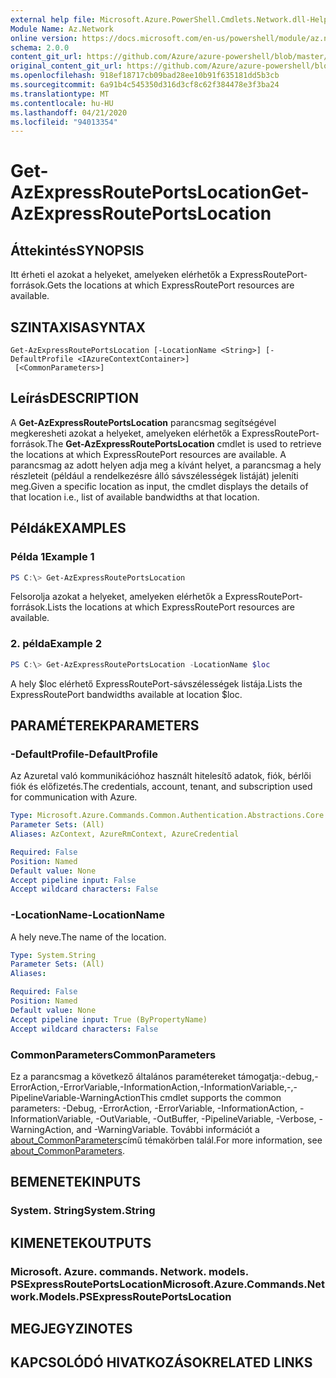 ```yaml
---
external help file: Microsoft.Azure.PowerShell.Cmdlets.Network.dll-Help.xml
Module Name: Az.Network
online version: https://docs.microsoft.com/en-us/powershell/module/az.network/get-azexpressrouteportslocation
schema: 2.0.0
content_git_url: https://github.com/Azure/azure-powershell/blob/master/src/Network/Network/help/Get-AzExpressRoutePortsLocation.md
original_content_git_url: https://github.com/Azure/azure-powershell/blob/master/src/Network/Network/help/Get-AzExpressRoutePortsLocation.md
ms.openlocfilehash: 918ef18717cb09bad28ee10b91f635181dd5b3cb
ms.sourcegitcommit: 6a91b4c545350d316d3cf8c62f384478e3f3ba24
ms.translationtype: MT
ms.contentlocale: hu-HU
ms.lasthandoff: 04/21/2020
ms.locfileid: "94013354"
---
```

# <span data-ttu-id="f3668-101">Get-AzExpressRoutePortsLocation</span><span class="sxs-lookup"><span data-stu-id="f3668-101">Get-AzExpressRoutePortsLocation</span></span>

## <span data-ttu-id="f3668-102">Áttekintés</span><span class="sxs-lookup"><span data-stu-id="f3668-102">SYNOPSIS</span></span>
<span data-ttu-id="f3668-103">Itt érheti el azokat a helyeket, amelyeken elérhetők a ExpressRoutePort-források.</span><span class="sxs-lookup"><span data-stu-id="f3668-103">Gets the locations at which ExpressRoutePort resources are available.</span></span>

## <span data-ttu-id="f3668-104">SZINTAXISA</span><span class="sxs-lookup"><span data-stu-id="f3668-104">SYNTAX</span></span>

```
Get-AzExpressRoutePortsLocation [-LocationName <String>] [-DefaultProfile <IAzureContextContainer>]
 [<CommonParameters>]
```

## <span data-ttu-id="f3668-105">Leírás</span><span class="sxs-lookup"><span data-stu-id="f3668-105">DESCRIPTION</span></span>
<span data-ttu-id="f3668-106">A **Get-AzExpressRoutePortsLocation** parancsmag segítségével megkeresheti azokat a helyeket, amelyeken elérhetők a ExpressRoutePort-források.</span><span class="sxs-lookup"><span data-stu-id="f3668-106">The **Get-AzExpressRoutePortsLocation** cmdlet is used to retrieve the locations at which ExpressRoutePort resources are available.</span></span> <span data-ttu-id="f3668-107">A parancsmag az adott helyen adja meg a kívánt helyet, a parancsmag a hely részleteit (például a rendelkezésre álló sávszélességek listáját) jeleníti meg.</span><span class="sxs-lookup"><span data-stu-id="f3668-107">Given a specific location as input, the cmdlet displays the details of that location i.e., list of available bandwidths at that location.</span></span>

## <span data-ttu-id="f3668-108">Példák</span><span class="sxs-lookup"><span data-stu-id="f3668-108">EXAMPLES</span></span>

### <span data-ttu-id="f3668-109">Példa 1</span><span class="sxs-lookup"><span data-stu-id="f3668-109">Example 1</span></span>
```powershell
PS C:\> Get-AzExpressRoutePortsLocation
```

<span data-ttu-id="f3668-110">Felsorolja azokat a helyeket, amelyeken elérhetők a ExpressRoutePort-források.</span><span class="sxs-lookup"><span data-stu-id="f3668-110">Lists the locations at which ExpressRoutePort resources are available.</span></span>

### <span data-ttu-id="f3668-111">2. példa</span><span class="sxs-lookup"><span data-stu-id="f3668-111">Example 2</span></span>
```powershell
PS C:\> Get-AzExpressRoutePortsLocation -LocationName $loc
```

<span data-ttu-id="f3668-112">A hely $loc elérhető ExpressRoutePort-sávszélességek listája.</span><span class="sxs-lookup"><span data-stu-id="f3668-112">Lists the ExpressRoutePort bandwidths available at location $loc.</span></span>

## <span data-ttu-id="f3668-113">PARAMÉTEREK</span><span class="sxs-lookup"><span data-stu-id="f3668-113">PARAMETERS</span></span>

### <span data-ttu-id="f3668-114">-DefaultProfile</span><span class="sxs-lookup"><span data-stu-id="f3668-114">-DefaultProfile</span></span>
<span data-ttu-id="f3668-115">Az Azuretal való kommunikációhoz használt hitelesítő adatok, fiók, bérlői fiók és előfizetés.</span><span class="sxs-lookup"><span data-stu-id="f3668-115">The credentials, account, tenant, and subscription used for communication with Azure.</span></span>

```yaml
Type: Microsoft.Azure.Commands.Common.Authentication.Abstractions.Core.IAzureContextContainer
Parameter Sets: (All)
Aliases: AzContext, AzureRmContext, AzureCredential

Required: False
Position: Named
Default value: None
Accept pipeline input: False
Accept wildcard characters: False
```

### <span data-ttu-id="f3668-116">-LocationName</span><span class="sxs-lookup"><span data-stu-id="f3668-116">-LocationName</span></span>
<span data-ttu-id="f3668-117">A hely neve.</span><span class="sxs-lookup"><span data-stu-id="f3668-117">The name of the location.</span></span>

```yaml
Type: System.String
Parameter Sets: (All)
Aliases:

Required: False
Position: Named
Default value: None
Accept pipeline input: True (ByPropertyName)
Accept wildcard characters: False
```

### <span data-ttu-id="f3668-118">CommonParameters</span><span class="sxs-lookup"><span data-stu-id="f3668-118">CommonParameters</span></span>
<span data-ttu-id="f3668-119">Ez a parancsmag a következő általános paramétereket támogatja:-debug,-ErrorAction,-ErrorVariable,-InformationAction,-InformationVariable,-,-PipelineVariable-WarningAction</span><span class="sxs-lookup"><span data-stu-id="f3668-119">This cmdlet supports the common parameters: -Debug, -ErrorAction, -ErrorVariable, -InformationAction, -InformationVariable, -OutVariable, -OutBuffer, -PipelineVariable, -Verbose, -WarningAction, and -WarningVariable.</span></span> <span data-ttu-id="f3668-120">További információt a [about_CommonParameters](http://go.microsoft.com/fwlink/?LinkID=113216)című témakörben talál.</span><span class="sxs-lookup"><span data-stu-id="f3668-120">For more information, see [about_CommonParameters](http://go.microsoft.com/fwlink/?LinkID=113216).</span></span>

## <span data-ttu-id="f3668-121">BEMENETEK</span><span class="sxs-lookup"><span data-stu-id="f3668-121">INPUTS</span></span>

### <span data-ttu-id="f3668-122">System. String</span><span class="sxs-lookup"><span data-stu-id="f3668-122">System.String</span></span>

## <span data-ttu-id="f3668-123">KIMENETEK</span><span class="sxs-lookup"><span data-stu-id="f3668-123">OUTPUTS</span></span>

### <span data-ttu-id="f3668-124">Microsoft. Azure. commands. Network. models. PSExpressRoutePortsLocation</span><span class="sxs-lookup"><span data-stu-id="f3668-124">Microsoft.Azure.Commands.Network.Models.PSExpressRoutePortsLocation</span></span>

## <span data-ttu-id="f3668-125">MEGJEGYZI</span><span class="sxs-lookup"><span data-stu-id="f3668-125">NOTES</span></span>

## <span data-ttu-id="f3668-126">KAPCSOLÓDÓ HIVATKOZÁSOK</span><span class="sxs-lookup"><span data-stu-id="f3668-126">RELATED LINKS</span></span>
